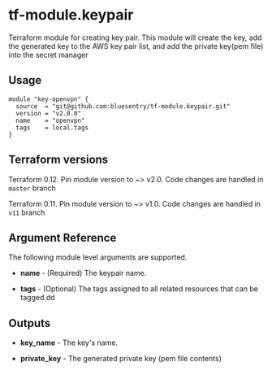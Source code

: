 # tf-module.keypair
Terraform module for creating key pair.  This module will create the key, add the generated key to the AWS key pair list, and add the private key(pem file) into the secret manager   

## Usage ##
```hcl-terraform
module "key-openvpn" {
  source  = "git@github.com:bluesentry/tf-module.keypair.git"
  version = "v2.0.0"
  name    = "openvpn"
  tags    = local.tags
}
```

## Terraform versions ##
Terraform 0.12. Pin module version to ~> v2.0. Code changes are handled in `master` branch

Terraform 0.11. Pin module version to ~> v1.0. Code changes are handled in `v11` branch


## Argument Reference ##
The following module level arguments are supported.

* **name** - (Required) The keypair name.

* **tags** - (Optional) The tags assigned to all related resources that can be tagged.dd


## Outputs ##

* **key_name** - The key's name.

* **private_key** - The generated private key (pem file contents)
